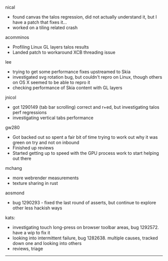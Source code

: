nical
* found canvas the talos regression, did not actually understand it, but I have a patch that fixes it...
* worked on a tiling related crash



acomminos
* Profiling Linux GL layers talos results
* Landed patch to workaround XCB threading issue



lee
* trying to get some performance fixes upstreamed to Skia
* investigated svg rotation bug, but couldn't repro on Linux, though others on OS X seemed to be able to repro it
* checking performance of Skia content with GL layers



jnicol
* got 1290149 (tab bar scrolling) correct and r+ed, but investigating talos perf regressions
* investigating vertical tabs performance



gw280
* Got backed out so spent a fair bit of time trying to work out why it was green on try and not on inbound
* Finished up reviews
* Started getting up to speed with the GPU process work to start helping out there



mchang
* more webrender measurements
* texture sharing in rust



aosmond
* bug 1290293 - fixed the last round of asserts, but continue to explore other less hackish ways



kats:
* investigating touch long-press on browser toolbar areas, bug 1292572. have a wip to fix it
* looking into intermittent failure, bug 1282638. multiple causes, tracked down one and looking into others
* reviews, triage



________________


